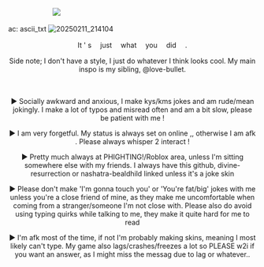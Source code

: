  　  　  　  　     　  ![](https://komarev.com/ghpvc/?username=retrobive&label=SPAWN)

ac: ascii_txt
![20250211_214104](https://github.com/user-attachments/assets/5da56b0c-ed8b-407d-ba41-453158834a23)

<p align="center">
It ' s 　just 　what 　you 　did 　.
</p>

<p align="center">
Side note; I don't have a style, I just do whatever I think looks cool. My main inspo is my sibling, @love-bullet.
</p>
 　
<p align="center">
  ► Socially awkward and anxious, I make kys/kms jokes and am rude/mean jokingly. I make a lot of typos and misread often and am a bit slow, please be patient with me !
</p> 
<p align="center">
 ► I am very forgetful. My status is always set on online ,, otherwise I am afk . Please always whisper 2 interact !
</p>
<p align="center">
► Pretty much always at PHIGHTING!/Roblox area, unless I'm sitting somewhere else with my friends. I always have this github, divine-resurrection or nashatra-bealdhild linked unless it's a joke skin
</p>
<p align="center">
  ► Please don't make 'I'm gonna touch you' or 'You're fat/big' jokes with me unless you're a close friend of mine, as they make me uncomfortable when coming from a stranger/someone I'm not close with. Please also do avoid using typing quirks while talking to me, they make it quite hard for me to read
</p>
<p align="center">
 ► I'm afk most of the time, if not I'm probably making skins, meaning I most likely can't type. My game also lags/crashes/freezes a lot so PLEASE w2i if you want an answer, as I might miss the messag due to lag or whatever..
</p>
